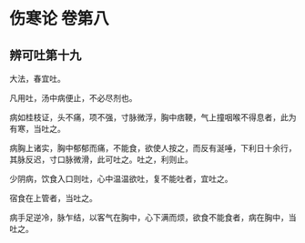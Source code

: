 # 伤寒论 卷第八

## 辨可吐第十九

大法，春宜吐。

凡用吐，汤中病便止，不必尽剂也。

病如桂枝证，头不痛，项不强，寸脉微浮，胸中痞鞕，气上撞咽喉不得息者，此为有寒，当吐之。

病胸上诸实，胸中郁郁而痛，不能食，欲使人按之，而反有涎唾，下利日十余行，其脉反迟，寸口脉微滑，此可吐之。吐之，利则止。

少阴病，饮食入口则吐，心中温温欲吐，复不能吐者，宜吐之。

宿食在上管者，当吐之。

病手足逆冷，脉乍结，以客气在胸中，心下满而烦，欲食不能食者，病在胸中，当吐之。